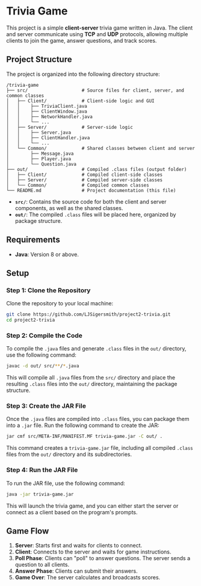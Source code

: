 
# Trivia Game

This project is a simple **client-server** trivia game written in Java. The client and server communicate using **TCP** and **UDP** protocols, allowing multiple clients to join the game, answer questions, and track scores.

## Project Structure

The project is organized into the following directory structure:

```
/trivia-game
├── src/                    # Source files for client, server, and common classes
│   ├── Client/             # Client-side logic and GUI
│   │    ├── TriviaClient.java
│   │    ├── ClientWindow.java
│   │    ├── NetworkHandler.java
│   │    └── ...
│   ├── Server/             # Server-side logic
│   │    ├── Server.java
│   │    ├── ClientHandler.java
│   │    └── ...
│   └── Common/             # Shared classes between client and server
│        ├── Message.java
│        ├── Player.java
│        └── Question.java
├── out/                    # Compiled .class files (output folder)
│   ├── Client/             # Compiled client-side classes
│   ├── Server/             # Compiled server-side classes
│   └── Common/             # Compiled common classes
└── README.md               # Project documentation (this file)
```

- **`src/`**: Contains the source code for both the client and server components, as well as the shared classes.
- **`out/`**: The compiled `.class` files will be placed here, organized by package structure.

## Requirements

- **Java**: Version 8 or above.

## Setup

### Step 1: Clone the Repository
Clone the repository to your local machine:

```bash
git clone https://github.com/LJSigersmith/project2-trivia.git
cd project2-trivia
```

### Step 2: Compile the Code

To compile the `.java` files and generate `.class` files in the `out/` directory, use the following command:

```bash
javac -d out/ src/**/*.java
```

This will compile all `.java` files from the `src/` directory and place the resulting `.class` files into the `out/` directory, maintaining the package structure.

### Step 3: Create the JAR File

Once the `.java` files are compiled into `.class` files, you can package them into a `.jar` file. Run the following command to create the JAR:

```bash
jar cmf src/META-INF/MANIFEST.MF trivia-game.jar -C out/ .
```

This command creates a `trivia-game.jar` file, including all compiled `.class` files from the `out/` directory and its subdirectories.

### Step 4: Run the JAR File

To run the JAR file, use the following command:

```bash
java -jar trivia-game.jar
```

This will launch the trivia game, and you can either start the server or connect as a client based on the program's prompts.

## Game Flow

1. **Server**: Starts first and waits for clients to connect.
2. **Client**: Connects to the server and waits for game instructions.
3. **Poll Phase**: Clients can "poll" to answer questions. The server sends a question to all clients.
4. **Answer Phase**: Clients can submit their answers.
5. **Game Over**: The server calculates and broadcasts scores.

